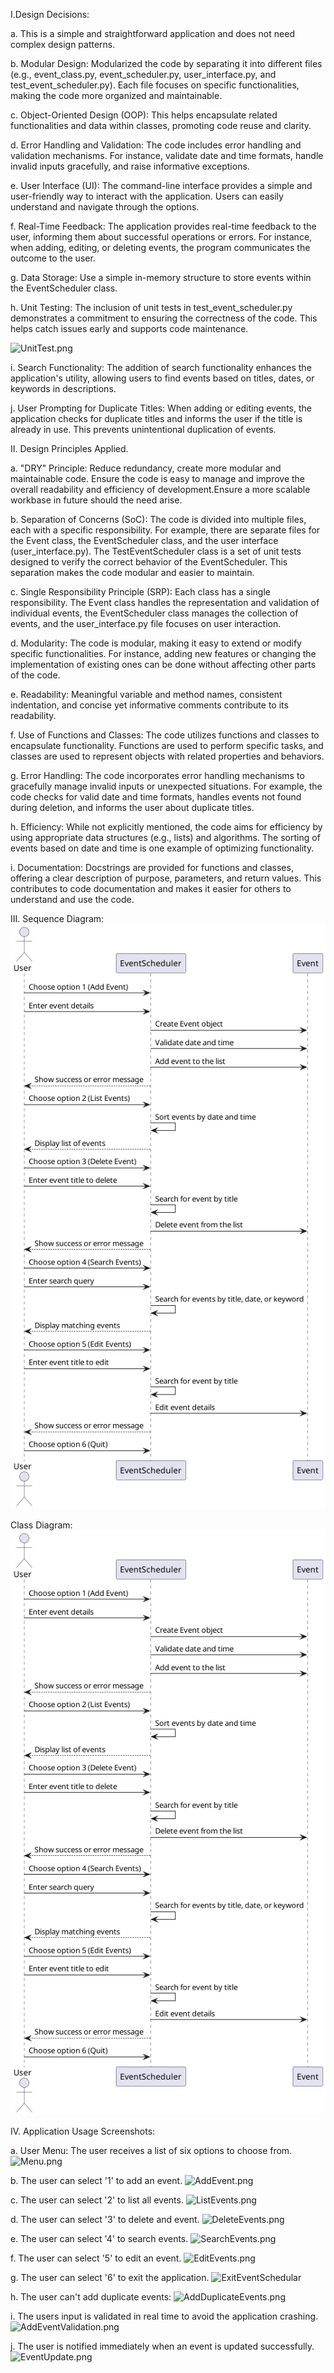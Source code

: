 I.Design Decisions:

a. This is a simple and straightforward application and does not need complex design patterns.

b. Modular Design: Modularized the code by separating it into different files (e.g., event_class.py, event_scheduler.py, user_interface.py, and test_event_scheduler.py). Each file focuses on specific functionalities, making the code more organized and maintainable.

c. Object-Oriented Design (OOP): This helps encapsulate related functionalities and data within classes, promoting code reuse and clarity.

d. Error Handling and Validation: The code includes error handling and validation mechanisms. For instance, validate date and time formats, handle invalid inputs gracefully, and raise informative exceptions.

e. User Interface (UI): The command-line interface provides a simple and user-friendly way to interact with the application. Users can easily understand and navigate through the options.

f. Real-Time Feedback: The application provides real-time feedback to the user, informing them about successful operations or errors. For instance, when adding, editing, or deleting events, the program communicates the outcome to the user.

g. Data Storage: Use a simple in-memory structure to store events within the EventScheduler class. 

h. Unit Testing: The inclusion of unit tests in test_event_scheduler.py demonstrates a commitment to ensuring the correctness of the code. This helps catch issues early and supports code maintenance.

![UnitTest.png](UnitTest.png)

i. Search Functionality: The addition of search functionality enhances the application's utility, allowing users to find events based on titles, dates, or keywords in descriptions.

j. User Prompting for Duplicate Titles: When adding or editing events, the application checks for duplicate titles and informs the user if the title is already in use. This prevents unintentional duplication of events.

II. Design Principles Applied.

a. "DRY" Principle: Reduce redundancy, create more modular and maintainable code. Ensure the code is easy to manage and improve the overall readability and efficiency of development.Ensure a more scalable workbase in future should the need arise.

b. Separation of Concerns (SoC): The code is divided into multiple files, each with a specific responsibility. For example, there are separate files for the Event class, the EventScheduler class, and the user interface (user_interface.py). The TestEventScheduler class is a set of unit tests designed to verify the correct behavior of the EventScheduler. This separation makes the code modular and easier to maintain.

c. Single Responsibility Principle (SRP): Each class has a single responsibility. The Event class handles the representation and validation of individual events, the EventScheduler class manages the collection of events, and the user_interface.py file focuses on user interaction.

d. Modularity: The code is modular, making it easy to extend or modify specific functionalities. For instance, adding new features or changing the implementation of existing ones can be done without affecting other parts of the code.

e. Readability: Meaningful variable and method names, consistent indentation, and concise yet informative comments contribute to its readability.

f. Use of Functions and Classes: The code utilizes functions and classes to encapsulate functionality. Functions are used to perform specific tasks, and classes are used to represent objects with related properties and behaviors.

g. Error Handling: The code incorporates error handling mechanisms to gracefully manage invalid inputs or unexpected situations. For example, the code checks for valid date and time formats, handles events not found during deletion, and informs the user about duplicate titles.

h. Efficiency: While not explicitly mentioned, the code aims for efficiency by using appropriate data structures (e.g., lists) and algorithms. The sorting of events based on date and time is one example of optimizing functionality.

i. Documentation: Docstrings are provided for functions and classes, offering a clear description of purpose, parameters, and return values. This contributes to code documentation and makes it easier for others to understand and use the code.


III. Sequence Diagram:
![sequence-diagram.png](sequence-diagram.png)

Class Diagram:
![class-diagram.png](sequence-diagram.png)

IV. Application Usage Screenshots:

a. User Menu:
The user receives a list of six options to choose from.
![Menu.png](Menu.png)

b. The user can select '1' to add an event.
![AddEvent.png](AddEvent.png)

c. The user can select '2' to list all events.
![ListEvents.png](ListEvents.png)

d. The user can select '3' to delete and event.
![DeleteEvents.png](DeleteEvents.png)

e. The user can select '4' to search events.
![SearchEvents.png](SearchEvents.png)

f. The user can select '5' to edit an event.
![EditEvents.png](EditEvents.png)

g. The user can select '6' to exit the application.
![ExitEventSchedular](ExitEventSchedular.png)

h. The user can't add duplicate events:
![AddDuplicateEvents.png](AddDuplicateEvents.png)

i. The users input is validated in real time to avoid the application crashing.
![AddEventValidation.png](AddEventValidation.png)

j. The user is notified immediately when an event is updated successfully.
![EventUpdate.png](EventUpdate.png)




